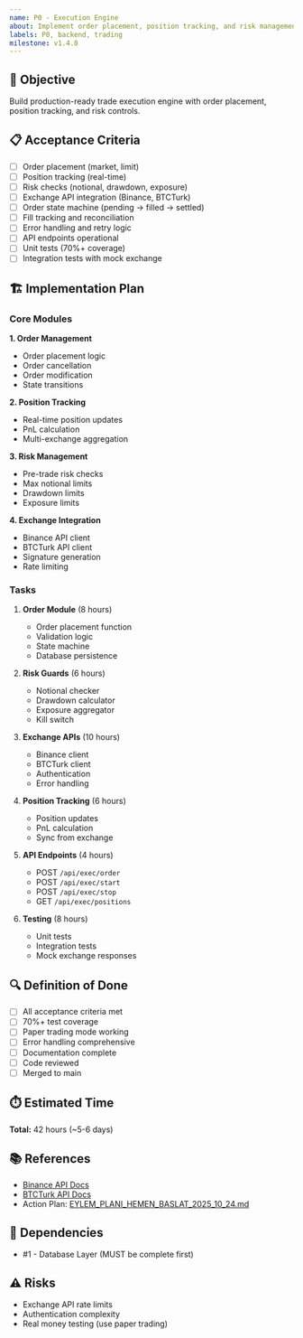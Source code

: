 ```yaml
---
name: P0 - Execution Engine
about: Implement order placement, position tracking, and risk management
labels: P0, backend, trading
milestone: v1.4.0
---
```


## 🎯 Objective

Build production-ready trade execution engine with order placement, position tracking, and risk controls.

## 📋 Acceptance Criteria

- [ ] Order placement (market, limit)
- [ ] Position tracking (real-time)
- [ ] Risk checks (notional, drawdown, exposure)
- [ ] Exchange API integration (Binance, BTCTurk)
- [ ] Order state machine (pending → filled → settled)
- [ ] Fill tracking and reconciliation
- [ ] Error handling and retry logic
- [ ] API endpoints operational
- [ ] Unit tests (70%+ coverage)
- [ ] Integration tests with mock exchange

## 🏗️ Implementation Plan

### Core Modules

**1. Order Management**
- Order placement logic
- Order cancellation
- Order modification
- State transitions

**2. Position Tracking**
- Real-time position updates
- PnL calculation
- Multi-exchange aggregation

**3. Risk Management**
- Pre-trade risk checks
- Max notional limits
- Drawdown limits
- Exposure limits

**4. Exchange Integration**
- Binance API client
- BTCTurk API client
- Signature generation
- Rate limiting

### Tasks

1. **Order Module** (8 hours)
   - Order placement function
   - Validation logic
   - State machine
   - Database persistence

2. **Risk Guards** (6 hours)
   - Notional checker
   - Drawdown calculator
   - Exposure aggregator
   - Kill switch

3. **Exchange APIs** (10 hours)
   - Binance client
   - BTCTurk client
   - Authentication
   - Error handling

4. **Position Tracking** (6 hours)
   - Position updates
   - PnL calculation
   - Sync from exchange

5. **API Endpoints** (4 hours)
   - POST `/api/exec/order`
   - POST `/api/exec/start`
   - POST `/api/exec/stop`
   - GET `/api/exec/positions`

6. **Testing** (8 hours)
   - Unit tests
   - Integration tests
   - Mock exchange responses

## 🔍 Definition of Done

- [ ] All acceptance criteria met
- [ ] 70%+ test coverage
- [ ] Paper trading mode working
- [ ] Error handling comprehensive
- [ ] Documentation complete
- [ ] Code reviewed
- [ ] Merged to main

## ⏱️ Estimated Time

**Total:** 42 hours (~5-6 days)

## 📚 References

- [Binance API Docs](https://binance-docs.github.io/apidocs/)
- [BTCTurk API Docs](https://docs.btcturk.com/)
- Action Plan: [EYLEM_PLANI_HEMEN_BASLAT_2025_10_24.md](../../EYLEM_PLANI_HEMEN_BASLAT_2025_10_24.md)

## 🔗 Dependencies

- #1 - Database Layer (MUST be complete first)

## ⚠️ Risks

- Exchange API rate limits
- Authentication complexity
- Real money testing (use paper trading)

